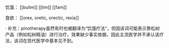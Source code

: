 
饥饿：
[[bulim]]
[[lim]]
[[fam]]

食欲：
[[orex, oretic, orectic, rexia]]

· 补充：pinotherapy虽然有时也被翻译为“饥饿疗法”，但因该词可能表示靠松树产品（例如松树精油）进行治疗，效果缺少事实依据，因此主流医学并不承认该疗法，该词在现代医学中基本见不到。
